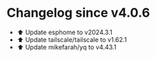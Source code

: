 # Changelog since v4.0.6
- ⬆️ Update esphome to v2024.3.1 
- ⬆️ Update tailscale/tailscale to v1.62.1 
- ⬆️ Update mikefarah/yq to v4.43.1 
